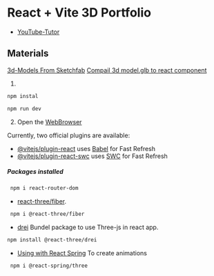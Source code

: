 # React + Vite 3D Portfolio

- [YouTube-Tutor](https://www.youtube.com/watch?v=FkowOdMjvYo&t=1105s&ab_channel=JavaScriptMastery)

## Materials

[3d-Models From Sketchfab](https://sketchfab.com/)
[Compail 3d model.glb to react component](https://gltf.pmnd.rs/)

1.

```bash
npm instal

npm run dev
```

2. Open the [WebBrowser](http://localhost:5173/)

Currently, two official plugins are available:

- [@vitejs/plugin-react](https://github.com/vitejs/vite-plugin-react/blob/main/packages/plugin-react/README.md) uses [Babel](https://babeljs.io/) for Fast Refresh
- [@vitejs/plugin-react-swc](https://github.com/vitejs/vite-plugin-react-swc) uses [SWC](https://swc.rs/) for Fast Refresh

##### Packages installed

```bash
 npm i react-router-dom
```

- [react-three/fiber](https://docs.pmnd.rs/react-three-fiber/getting-started/introduction).

```bash
 npm i @react-three/fiber
```

- [drei](https://github.com/pmndrs/drei?tab=readme-ov-file) Bundel package to use Three-js in react app.  

```bash
npm install @react-three/drei
```

- [Using with React Spring](https://docs.pmnd.rs/react-three-fiber/tutorials/using-with-react-spring) To create animations

```bash
 npm i @react-spring/three
```
